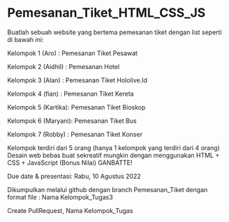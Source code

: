 # Pemesanan_Tiket_HTML_CSS_JS

Buatlah sebuah website yang bertema pemesanan tiket dengan list seperti di bawah ini:

Kelompok 1 (Aro)    : Pemesanan Tiket Pesawat

Kelompok 2 (Aidhil) : Pemesanan Hotel

Kelompok 3 (Alan)   : Pemesanan Tiket Hololive.Id

Kelompok 4 (fian)   : Pemesanan Tiket Kereta

Kelompok 5 (Kartika): Pemesanan Tiket Bioskop

Kelompok 6 (Maryani): Pemesanan Tiket Bus

Kelompok 7 (Robby)  : Pemesanan Tiket Konser


Kelompok terdiri dari 5 orang (hanya 1 kelompok yang terdiri dari 4 orang)
Desain web bebas buat sekreatif mungkin dengan menggunakan HTML + CSS + JavaScript (Bonus Nilai)
GANBATTE!


Due date & presentasi: Rabu, 10 Agustus 2022

Dikumpulkan melalui github dengan branch Pemesanan_Tiket dengan format file :
Nama Kelompok_Tugas3

Create PullRequest, Nama Kelompok_Tugas
